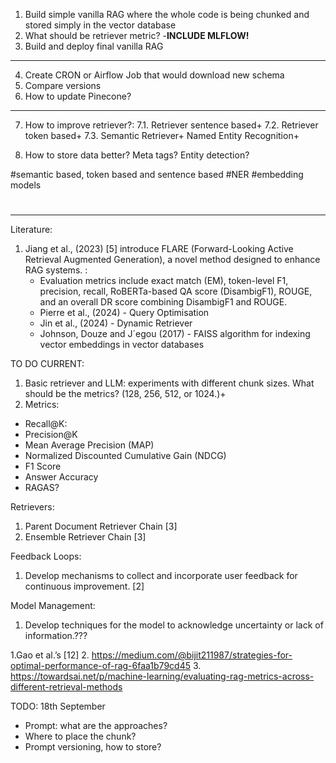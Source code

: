 1. Build simple vanilla RAG where the whole code is being chunked and stored simply in the vector database
2. What should be retriever metric?  -**INCLUDE MLFLOW!**
3. Build and deploy final vanilla RAG


-------
4. Create CRON or Airflow Job that would download new schema 
5. Compare versions
6. How to update Pinecone?
--------

7. How to improve retriever?:
    7.1. Retriever sentence based+
    7.2. Retriever token based+
    7.3. Semantic Retriever+
Named Entity Recognition+

8. How to store data better? Meta tags? Entity detection?

#semantic based, token based and sentence based
#NER
#embedding models
#


--------
Literature:
1. Jiang et al., (2023) [5] introduce FLARE (Forward-Looking Active Retrieval Augmented Generation), a novel method designed to enhance RAG systems. :
    * Evaluation metrics include exact match (EM), token-level F1, precision, recall, RoBERTa-based QA score (DisambigF1), ROUGE, and an overall DR score combining DisambigF1 and ROUGE.
    * Pierre et al., (2024) - Query Optimisation
    * Jin et al., (2024) - Dynamic Retriever
    * Johnson, Douze and J´egou (2017)  - FAISS algorithm for indexing vector embeddings in vector databases



TO DO CURRENT:
1. Basic retriever and LLM: experiments with different chunk sizes. What should be the metrics? (128, 256, 512, or 1024.)+
2. Metrics:
 * Recall@K:
 * Precision@K
 * Mean Average Precision (MAP)
 * Normalized Discounted Cumulative Gain (NDCG)
 * F1 Score 
 * Answer Accuracy
 * RAGAS?

Retrievers:
1. Parent Document Retriever Chain [3]
2. Ensemble Retriever Chain [3]

Feedback Loops:
1. Develop mechanisms to collect and incorporate user feedback for continuous improvement. [2]


Model Management:
1. Develop techniques for the model to acknowledge uncertainty or lack of information.???


1.Gao et al.’s [12] 
2. https://medium.com/@bijit211987/strategies-for-optimal-performance-of-rag-6faa1b79cd45
3. https://towardsai.net/p/machine-learning/evaluating-rag-metrics-across-different-retrieval-methods




TODO: 18th September
- Prompt: what are the approaches?
- Where to place the chunk?
- Prompt versioning, how to store?

